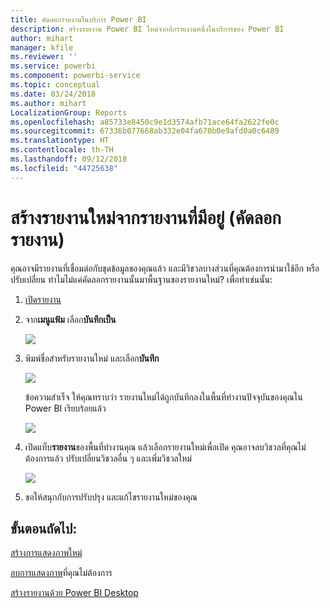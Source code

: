 ```yaml
---
title: คัดลอกรายงานในบริการ Power BI
description: สร้างรายงาน Power BI ใหม่จากอีกรายงานหนึ่งในบริการของ Power BI
author: mihart
manager: kfile
ms.reviewer: ''
ms.service: powerbi
ms.component: powerbi-service
ms.topic: conceptual
ms.date: 03/24/2018
ms.author: mihart
LocalizationGroup: Reports
ms.openlocfilehash: a85733e8450c9e1d3574afb71ace64fa2622fe0c
ms.sourcegitcommit: 67336b077668ab332e04fa670b0e9afd0a0c6489
ms.translationtype: HT
ms.contentlocale: th-TH
ms.lasthandoff: 09/12/2018
ms.locfileid: "44725638"
---
```

# <a name="create-a-new-report-from-an-existing-report-copy-a-report"></a>สร้างรายงานใหม่จากรายงานที่มีอยู่ (คัดลอกรายงาน)
คุณอาจมีรายงานที่เชื่อมต่อกับชุดข้อมูลของคุณแล้ว และมีวิชวลบางส่วนที่คุณต้องการนำมาใช้อีก หรือปรับเปลี่ยน  ทำไมไม่แค่คัดลอกรายงานนั้นมาพื้นฐานของรายงานใหม่?  เพื่อทำเช่นนั้น:

1. [เปิดรายงาน](service-report-open.md)
2. จาก**เมนูแฟ้ม** เลือก**บันทึกเป็น**
   
   ![](media/power-bi-report-copy/powerbi-save-as.png)
3. พิมพ์ชื่อสำหรับรายงานใหม่ และเลือก**บันทึก**
   
   ![](media/power-bi-report-copy/savereport.png)
   
   ข้อความสำเร็จ ให้คุณทราบว่า รายงานใหม่ได้ถูกบันทึกลงในพื้นที่ทำงานปัจจุบันของคุณใน Power BI เรียบร้อยแล้ว
   
   ![](media/power-bi-report-copy/savesuccess1.png)
4. เปิดแท็บ**รายงาน**ของพื้นที่ทำงานคุณ แล้วเลือกรายงานใหม่เพื่อเปิด คุณอาจลบวิชวลที่คุณไม่ต้องการแล้ว ปรับเปลี่ยนวิชวลอื่น ๆ และเพิ่มวิชวลใหม่
   
   ![](media/power-bi-report-copy/power-bi-workspace.png)
5. ขอให้สนุกกับการปรับปรุง และแก้ไขรายงานใหม่ของคุณ

## <a name="next-steps"></a>ขั้นตอนถัดไป:
[สร้างการแสดงภาพใหม่](visuals/power-bi-report-add-visualizations-ii.md)

[ลบการแสดงภาพ](service-delete.md)ที่คุณไม่ต้องการ

[สร้างรายงานด้วย Power BI Desktop](desktop-report-view.md)
